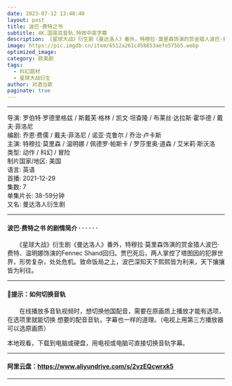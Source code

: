 ```yaml
---
date: 2023-07-12 13:48:40
layout: post
title: 波巴·费特之书
subtitle: 4K.国英双音轨.特效中英字幕
description: 《星球大战》衍生剧《曼达洛人》番外，特穆拉·莫里森饰演的赏金猎人波巴·费特、温明娜饰演的Fennec Shand回归。贾巴死后，两人掌控了塔图因的犯罪世界....
image: https://pic.imgdb.cn/item/6512a261c458853aefe575b5.webp
optimized_image: 
category: 欧美剧
tags:
  - 科幻题材
  - 星球大战衍生
author: 对酒当歌
paginate: true
---
```

---

导演: 罗伯特·罗德里格兹 / 斯戴芙·格林 / 凯文·坦查隆 / 布莱丝·达拉斯·霍华德 / 戴夫·菲洛尼  
编剧: 乔恩·费儒 / 戴夫·菲洛尼 / 诺亚·克鲁尔 / 乔治·卢卡斯  
主演: 特穆拉·莫里森 / 温明娜 / 佩德罗·帕斯卡 / 罗莎里奥·道森 / 艾米莉·斯沃洛  
类型: 动作 / 科幻 / 冒险  
制片国家/地区: 美国  
语言: 英语  
首播: 2021-12-29  
集数: 7  
单集片长: 38-59分钟  
又名: 曼达洛人衍生剧  

---

#### 波巴·费特之书 的剧情简介 · · · · · ·

　　《星球大战》衍生剧《曼达洛人》番外，特穆拉·莫里森饰演的赏金猎人波巴·费特、温明娜饰演的Fennec Shand回归。贾巴死后，两人掌控了塔图因的犯罪世界，形势复杂，处处危机。致命饭局之上，波巴深知天下熙熙皆为利来，天下攘攘皆为利往。

---

#### 🔔提示：如何切换音轨

　　在线播放多音轨视频时，想切换他国配音，需要在原画质上播放才能有选项，在选项里就能切换
想要的配音音轨，字幕也一样的道理。（电视上用第三方播放器可以选原画质）

本地观看，下载到电脑或硬盘，用电视或电脑可直接切换音轨字幕。

---

#### 阿里云盘：<https://www.aliyundrive.com/s/2vzEQcwrxk5>

---
